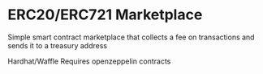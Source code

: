 # ERC20/ERC721 Marketplace

Simple smart contract marketplace that collects a fee on transactions and sends it to a treasury address

Hardhat/Waffle
Requires openzeppelin contracts
